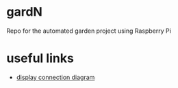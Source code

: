 # gardN
Repo for the automated garden project using Raspberry Pi

# useful links
- [display connection diagram](https://learn.adafruit.com/drive-a-16x2-lcd-directly-with-a-raspberry-pi?view=all)
